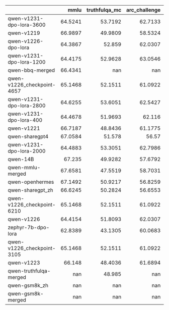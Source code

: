 |                            |     mmlu |   truthfulqa_mc |   arc_challenge |   hellaswag |   winogrande |     gsm8k |      drop |
|:---------------------------|---------:|----------------:|----------------:|------------:|-------------:|----------:|----------:|
| qwen-v1231-dpo-lora-3600   |  64.5241 |         53.7192 |         62.7133 |     83.4396 |      72.06   |  54.3594  | nan       |
| qwen-v1219                 |  66.9897 |         49.9809 |         58.5324 |     82.4637 |      78.6109 | nan       |   7.10413 |
| qwen-v1226-dpo-lora        |  64.3867 |         52.859  |         62.0307 |     83.4893 |      74.9803 |  55.6482  | nan       |
| qwen-v1231-dpo-lora-1200   |  64.4175 |         52.9628 |         63.0546 |     83.2603 |      72.2178 |  55.6482  | nan       |
| qwen-bbq-merged            |  66.4341 |        nan      |        nan      |    nan      |     nan      | nan       | nan       |
| qwen-v1226_checkpoint-4657 |  65.1468 |         52.1511 |         61.0922 |     82.6827 |      76.6377 |  55.4208  | nan       |
| qwen-v1231-dpo-lora-2800   |  64.6255 |         53.6051 |         62.5427 |     83.4893 |      72.06   |  56.1789  | nan       |
| qwen-v1231-dpo-lora-400    |  64.4678 |         51.9693 |         62.116  |     82.7026 |      72.1389 |  55.724   | nan       |
| qwen-v1221                 |  66.7187 |         48.8436 |         61.1775 |     82.4338 |      78.2163 |  63.3055  | nan       |
| qwen-sharegpt4             |  67.0584 |         51.578  |         56.57   |     83.2006 |      76.0852 |  57.0129  |   6.40594 |
| qwen-v1231-dpo-lora-2000   |  64.4883 |         53.3051 |         62.7986 |     83.3698 |      71.9021 |  55.9515  | nan       |
| qwen-14B                   |  67.235  |         49.9282 |         57.6792 |     83.6387 |      77.1113 |  58.7566  |   5.86588 |
| qwen-mmlu-merged           |  67.6581 |         47.5519 |         58.7031 |     83.8578 |      77.2691 |  56.7096  |   5.32949 |
| qwen-openhermes            |  67.1492 |         50.9217 |         56.8259 |     83.3997 |      76.1642 | nan       |   6.41254 |
| qwen-sharegpt_zh           |  66.6245 |         50.2824 |         56.6553 |     82.7425 |      77.5059 |  56.0273  |   6.19883 |
| qwen-v1226_checkpoint-6210 |  65.1468 |         52.1511 |         61.0922 |     82.6827 |      76.6377 |  55.4208  | nan       |
| qwen-v1226                 |  64.4154 |         51.8093 |         62.0307 |     82.4139 |      71.8232 |  54.4352  | nan       |
| zephyr-7b-dpo-lora         |  62.8389 |         43.1305 |         60.0683 |     83.1408 |      77.5848 |  33.9651  |   4.80222 |
| qwen-v1226_checkpoint-3105 |  65.1468 |         52.1511 |         61.0922 |     82.6827 |      76.6377 |  55.4208  | nan       |
| qwen-v1223                 |  66.148  |         48.4036 |         61.6894 |     82.1948 |      77.9006 |  58.0743  | nan       |
| qwen-truthfulqa-merged     | nan      |         48.985  |        nan      |    nan      |     nan      | nan       | nan       |
| qwen-gsm8k_zh              | nan      |        nan      |        nan      |    nan      |     nan      |  54.1319  | nan       |
| qwen-gsm8k-merged          | nan      |        nan      |        nan      |    nan      |     nan      |   1.06141 | nan       |
